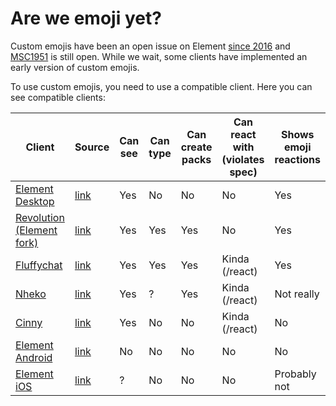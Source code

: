 # Are we emoji yet?

Custom emojis have been an open issue on Element [since 2016](https://github.com/vector-im/element-web/issues/2648) and [MSC1951](https://github.com/matrix-org/matrix-doc/pull/1951) is still open. While we wait, some clients have implemented an early version of custom emojis.

To use custom emojis, you need to use a compatible client. Here you can see compatible clients:

| Client | Source | Can see | Can type | Can create packs | Can react with (violates spec) | Shows emoji reactions |
|-|-|-|-|-|-|-|
| [Element Desktop](https://element.io/) | [link](https://github.com/vector-im/element-web/) | Yes | No | No | No | Yes |
| [Revolution (Element fork)](https://revolution-dev.nyaaori.cat/) | [link](https://git.sorunome.de/revolution/revolution-web)| Yes | Yes | Yes | No | Yes |
| [Fluffychat](https://fluffychat.im/) | [link](https://gitlab.com/famedly/fluffychat) | Yes | Yes | Yes | Kinda (/react) | Yes
| [Nheko](https://nheko-reborn.github.io/) | [link](https://github.com/Nheko-Reborn/nheko) | Yes | ? | Yes | Kinda (/react) | Not really |
| [Cinny](https://cinny.in/) | [link](https://github.com/ajbura/cinny) | Yes | No | No | Kinda (/react) | No |
| [Element Android](https://matrix.org/docs/projects/client/element-android) | [link](https://github.com/vector-im/element-android) | No | No | No | No | No |
| [Element iOS](https://matrix.org/docs/projects/client/element-ios) | [link](https://github.com/vector-im/element-ios) | ? | No | No | No | Probably not |
